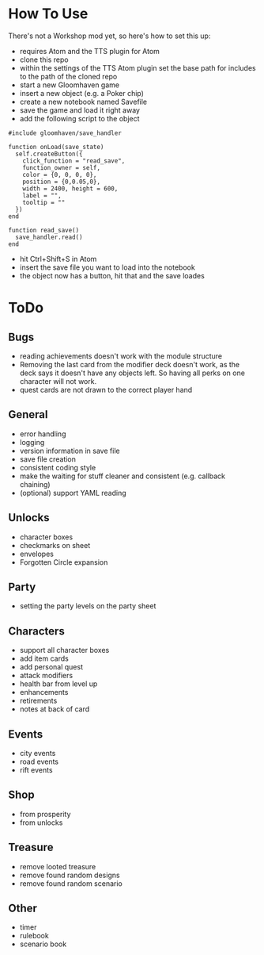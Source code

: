 # How To Use
There's not a Workshop mod yet, so here's how to set this up:
- requires Atom and the TTS plugin for Atom
- clone this repo
- within the settings of the TTS Atom plugin set the base path for includes to the path of the cloned repo
- start a new Gloomhaven game
- insert a new object (e.g. a Poker chip)
- create a new notebook named Savefile
- save the game and load it right away
- add the following script to the object
```
#include gloomhaven/save_handler

function onLoad(save_state)
  self.createButton({
    click_function = "read_save",
    function_owner = self,
    color = {0, 0, 0, 0},
    position = {0,0.05,0},
    width = 2400, height = 600,
    label = "",
    tooltip = ""
  })
end

function read_save()
  save_handler.read()
end
```
- hit Ctrl+Shift+S in Atom
- insert the save file you want to load into the notebook
- the object now has a button, hit that and the save loades

# ToDo
## Bugs
- reading achievements doesn't work with the module structure
- Removing the last card from the modifier deck doesn't work, as the deck says it doesn't have any objects left. So having all perks on one character will not work.
- quest cards are not drawn to the correct player hand

## General
- error handling
- logging
- version information in save file
- save file creation
- consistent coding style
- make the waiting for stuff cleaner and consistent (e.g. callback chaining)
- (optional) support YAML reading

## Unlocks
- character boxes
- checkmarks on sheet
- envelopes
- Forgotten Circle expansion

## Party
- setting the party levels on the party sheet

## Characters
- support all character boxes
- add item cards
- add personal quest
- attack modifiers
- health bar from level up
- enhancements
- retirements
- notes at back of card

## Events
- city events
- road events
- rift events

## Shop
- from prosperity
- from unlocks

## Treasure
- remove looted treasure
- remove found random designs
- remove found random scenario

## Other
- timer
- rulebook
- scenario book
